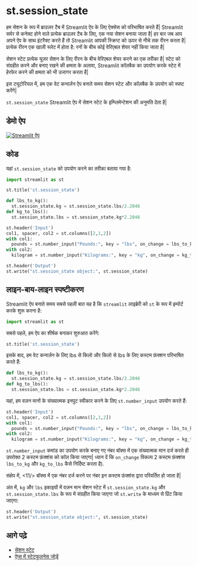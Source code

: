 # st.session_state

हम सेशन के रूप में ब्राउज़र टैब में Streamlit ऐप के लिए ऐक्सेस को परिभाषित करते हैं|
Streamlit सर्वर से कनेक्ट होने वाले प्रत्येक ब्राउज़र टैब के लिए, एक नया सेशन बनाया जाता है|
हर बार जब आप अपने ऐप के साथ इंटरैक्ट करते हैं तो Streamlit आपकी स्क्रिप्ट को ऊपर से नीचे तक रीरन करता है|
प्रत्येक रीरन एक खाली स्लेट में होता है: रनों के बीच कोई वेरिएबल शेयर नहीं किया जाता है|

सेशन स्टेट प्रत्येक यूज़र सेशन के लिए रीरन के बीच वेरिएबल शेयर करने का एक तरीका है|
स्टेट को संग्रहीत करने और बनाए रखने की क्षमता के अलावा, Streamlit कॉलबैक का उपयोग करके स्टेट में हेरफेर करने की क्षमता को भी उजागर करता है|

इस ट्यूटोरियल में, हम एक वेट कन्वर्ज़न ऐप बनाते समय सेशन स्टेट और कॉलबैक के उपयोग को स्पष्ट करेंगे|

`st.session_state` Streamlit ऐप में सेशन स्टेट के इम्प्लिमेन्टेशन की अनुमति देता है|

## डेमो ऐप

[![Streamlit ऐप](https://static.streamlit.io/badges/streamlit_badge_black_white.svg)](https://share.streamlit.io/dataprofessor/st.session_state/)

## कोड
यहां `st.session_state` को उपयोग करने का तरीका बताया गया है:
```python
import streamlit as st

st.title('st.session_state')

def lbs_to_kg():
  st.session_state.kg = st.session_state.lbs/2.2046
def kg_to_lbs():
  st.session_state.lbs = st.session_state.kg*2.2046

st.header('Input')
col1, spacer, col2 = st.columns([2,1,2])
with col1:
  pounds = st.number_input("Pounds:", key = "lbs", on_change = lbs_to_kg)
with col2:
  kilogram = st.number_input("Kilograms:", key = "kg", on_change = kg_to_lbs)

st.header('Output')
st.write("st.session_state object:", st.session_state)
```

## लाइन-बाय-लाइन स्पष्टीकरण
Streamlit ऐप बनाते समय सबसे पहली बात यह है कि `streamlit` लाइब्रेरी को `st` के रूप में इम्पोर्ट करके शुरू करना है:
```python
import streamlit as st
```

सबसे पहले, हम ऐप का शीर्षक बनाकर शुरुआत करेंगे:
```python
st.title('st.session_state')
```

इसके बाद, हम वेट कन्वर्ज़न के लिए lbs से किलो और किलो से lbs के लिए कस्टम फ़ंक्शन परिभाषित करते हैं:
```python
def lbs_to_kg():
  st.session_state.kg = st.session_state.lbs/2.2046
def kg_to_lbs():
  st.session_state.lbs = st.session_state.kg*2.2046
```

यहां, हम वज़न मानों के संख्यात्मक इनपुट स्वीकार करने के लिए `st.number_input` उपयोग करते हैं:
```python
st.header('Input')
col1, spacer, col2 = st.columns([2,1,2])
with col1:
  pounds = st.number_input("Pounds:", key = "lbs", on_change = lbs_to_kg)
with col2:
  kilogram = st.number_input("Kilograms:", key = "kg", on_change = kg_to_lbs)
```
`st.number_input` कमांड का उपयोग करके बनाए गए नंबर बॉक्स में एक संख्यात्मक मान दर्ज करते ही उपरोक्त 2 कस्टम फ़ंक्शंस को कॉल किया जाएगा|
ध्यान दें कि `on_change` विकल्प 2 कस्टम फ़ंक्शंस `lbs_to_kg` और `kg_to_lbs` कैसे निर्दिष्ट करता है).

संक्षेप में, <11/> बॉक्स में एक नंबर दर्ज करने पर नंबर इन कस्टम फ़ंक्शंस द्वारा परिवर्तित हो जाता है|

अंत में, `kg` और `lbs` इकाइयों में वज़न मान सेशन स्टेट में `st.session_state.kg` और `st.session_state.lbs` के रूप में संग्रहीत किया जाएगा जो `st.write` के माध्यम से प्रिंट किया जाएगा:
```python
st.header('Output')
st.write("st.session_state object:", st.session_state)
```

## आगे पढ़े
- [सेशन स्टेट](https://docs.streamlit.io/library/api-reference/session-state)
- [ऐप्स में स्टेटफुलनेस जोड़ें](https://docs.streamlit.io/library/advanced-features/session-state)
